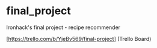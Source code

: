 # final_project
Ironhack's final project - recipe recommender

[https://trello.com/b/YjeBv569/final-project] (Trello Board)
